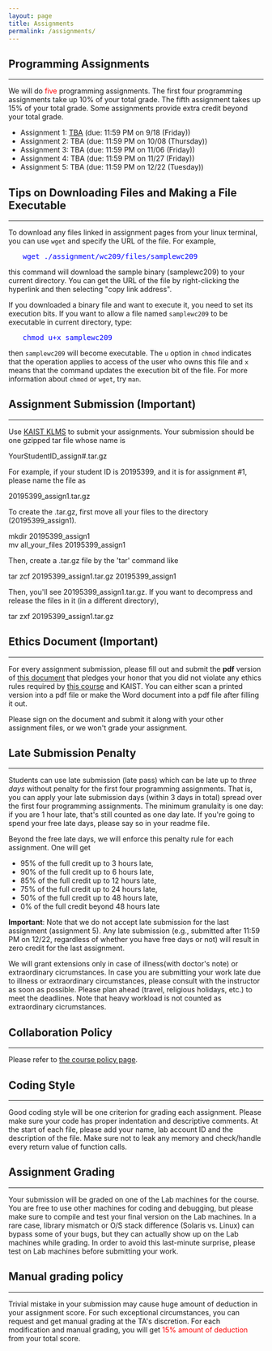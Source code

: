 ```yaml
---
layout: page
title: Assignments
permalink: /assignments/
---
```


<h2> Programming Assignments </h2>
<hr>

<p>
We will do <font color="#FF0000">five</font> programming
assignments. The first four programming assignments take up 10% of
your total grade. The fifth assignment takes up 15% of your total
grade. Some assignments provide extra credit beyond your total grade.
</p>

<ul>
<li> Assignment 1: <a href="../assignment/assignment1/assignment1.html"> TBA</a> (due: 11:59 PM on 9/18 (Friday)) </li>
<li> Assignment 2: TBA (due: 11:59 PM on 10/08 (Thursday)) </li>
<li> Assignment 3: TBA (due: 11:59 PM on 11/06 (Friday)) </li>
<li> Assignment 4: TBA (due: 11:59 PM on 11/27 (Friday)) </li>
<li> Assignment 5: TBA (due: 11:59 PM on 12/22 (Tuesday)) </li>
</ul>


<h2> Tips on Downloading Files and Making a File Executable </h2>
<hr>

<!--font color="##FF0000"-->
<p>
To download any files linked in assignment pages from your linux terminal, you can use <code>wget</code> and specify the URL of the file. For example,
</p><pre style="margin-left:2em; color:blue">wget ./assignment/wc209/files/samplewc209
</pre>
this command will download the sample binary (samplewc209) to your current directory. You can get the URL of the file by right-clicking the hyperlink and then selecting "copy link address".
<p>
If you downloaded a binary file and want to execute it, you need to set its execution bits. If you want to allow a file named <code>samplewc209</code> to be executable in current directory, type:
</p><pre style="margin-left:2em; color:blue">chmod u+x samplewc209
</pre>
then <code>samplewc209</code> will become
executable. The <code>u</code> option in <code>chmod</code> indicates
that the operation applies to access of the user who owns this file
and <code>x</code> means that the command updates the execution bit of
the file. For more information about <code>chmod</code>
or <code>wget</code>, try <code>man</code>.

<!--/font-->

<h2> Assignment Submission (Important) </h2>
<hr>

<p>
Use <a href="http://klms.kaist.ac.kr/">KAIST KLMS</a> to submit your
assignments. Your submission should be one gzipped tar file
whose name is

</p><p>
YourStudentID_assign#.tar.gz

</p><p>
For example, if your student ID is 20195399, and it is for assignment #1,
please name the file as

</p><p>
20195399_assign1.tar.gz

</p><p>
To create the .tar.gz, first move all your files to the directory (20195399_assign1).

</p><p>
mkdir 20195399_assign1 <br>
mv all_your_files 20195399_assign1<br>

</p><p>
Then, create a .tar.gz file by the 'tar' command like

</p><p>
tar zcf 20195399_assign1.tar.gz 20195399_assign1

</p><p>
Then, you'll see  20195399_assign1.tar.gz. If you want to decompress and release the files in it (in a different directory),

</p><p>
tar zxf 20195399_assign1.tar.gz

</p><h2> Ethics Document (Important) </h2>
<hr>

<p>
For every assignment submission, please fill out and submit
the <b>pdf</b> version of <a href="../assignment/EthicsOath.docx">this
document</a> that pledges your honor that you did not violate any
ethics rules required by <a href="../policy">this course</a> and
KAIST.  You can either scan a printed version into a pdf file or make
the Word document into a pdf file after filling it out.

</p><p>
Please sign on the document and submit it along with your other
assignment files, or we won't grade your assignment.


</p><h2> Late Submission Penalty </h2>
<hr>

<p>
Students can use late submission (late pass) which can be late up
to <i>three days</i> without penalty for the first four programming
assignments. That is, you can apply your late submission days (within
3 days in total) spread over the first four programming
assignments. The minimum granulaity is one day: if you are 1 hour
late, that's still counted as one day late. If you're going to spend
your free late days, please say so in your readme file.

Beyond the free late days, we will enforce this penalty rule for each
assignment. One will get
</p><ul>
<li> 95% of the full credit up to 3 hours late,
</li><li> 90% of the full credit up to 6 hours late,
</li><li> 85% of the full credit up to 12 hours late,
</li><li> 75% of the full credit up to 24 hours late,
</li><li> 50% of the full credit up to 48 hours late,
</li><li>  0% of the full credit beyond 48 hours late
</li></ul>

<p> <b>Important</b>: Note that we do not accept late submission for the
last assignment (assignment 5). Any late submission (e.g., submitted after 11:59 PM on
12/22, regardless of whether you have free days or not) will result in
zero credit for the last assignment.

</p><p>We will grant extensions only in case of illness(with doctor's note)
or extraordinary cicrumstances. In case you are submitting your work
late due to illness or extraordinary circumstances, please consult
with the instructor as soon as possible. Please plan ahead (travel,
religious holidays, etc.) to meet the deadlines. Note that heavy
workload is not counted as extraordinary cicrumstances.


</p><h2> Collaboration Policy </h2>
<hr>

<p>
Please refer to <a href="../policy">the course policy page</a>.


</p><h2> Coding Style </h2>
<hr>

<p>
Good coding style will be one criterion for grading each
assignment. Please make sure your code has proper indentation and
descriptive comments. At the start of each file, please add your name,
lab account ID and the description of the file. Make sure not to leak
any memory and check/handle every return value of function calls.
</p>

<h2> Assignment Grading </h2>
<hr>

<p>
Your submission will be graded on one of the Lab machines for the
course.  You are free to use other machines for coding and debugging,
but please make sure to compile and test your final version on the Lab
machines. In a rare case, library mismatch or O/S stack difference
(Solaris vs. Linux) can bypass some of your bugs, but they can
actually show up on the Lab machines while grading. In order to avoid
this last-minute surprise, please test on Lab machines before
submitting your work.
</p>

<h2> Manual grading policy </h2>
<hr>

<p>
Trivial mistake in your submission may cause huge amount of deduction in your assignment score. For such exceptional circumstances, you can request and get manual grading at the TA's discretion. For each modification and manual grading, you will get <font color="#FF0000">15% amount of deduction</font> from your total score.
</p>
